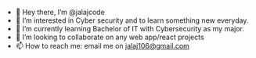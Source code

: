 - 👋 Hey there, I’m @jalajcode
- 👀 I’m interested in Cyber security and to learn something new everyday.
- 🌱 I’m currently learning Bachelor of IT with Cybersecurity as my major.
- 💞️ I’m looking to collaborate on any web app/react projects 
- 📫 How to reach me: email me on jalaj106@gmail.com

<!---
jalajcode/jalajcode is a ✨ special ✨ repository because its `README.md` (this file) appears on your GitHub profile.
You can click the Preview link to take a look at your changes.
--->
